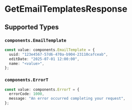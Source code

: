 # GetEmailTemplatesResponse


## Supported Types

### `components.EmailTemplate`

```typescript
const value: components.EmailTemplate = {
  uuid: "123e4567-57d6-470a-b904-23110cafceab",
  editDate: "2025-07-01 12:00:00",
  name: "<value>",
};
```

### `components.ErrorT`

```typescript
const value: components.ErrorT = {
  errorCode: 1000,
  message: "An error occurred completing your request",
};
```

